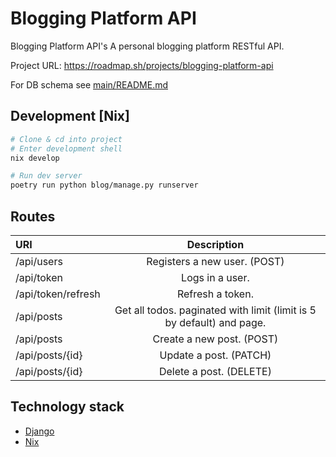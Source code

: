 # Blogging Platform API

Blogging Platform API's A personal blogging platform RESTful API.

Project URL: https://roadmap.sh/projects/blogging-platform-api

For DB schema see [main/README.md](blog/main/README.md)
## Development \[Nix\]

```bash
# Clone & cd into project
# Enter development shell
nix develop

# Run dev server
poetry run python blog/manage.py runserver
```

## Routes

| URI                |                              Description                              |
| :----------------- | :-------------------------------------------------------------------: |
| /api/users         |                     Registers a new user. (POST)                      |
| /api/token         |                            Logs in a user.                            |
| /api/token/refresh |                           Refresh a token.                            |
| /api/posts         | Get all todos. paginated with limit (limit is 5 by default) and page. |
| /api/posts         |                       Create a new post. (POST)                       |
| /api/posts/{id}    |                        Update a post. (PATCH)                         |
| /api/posts/{id}    |                        Delete a post. (DELETE)                        |

## Technology stack

- [Django](https://www.djangoproject.com/)
- [Nix](https://nixos.org/nix/)
